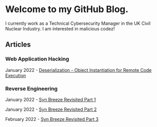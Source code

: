 # Welcome to my GitHub Blog.

I currently work as a Technical Cybersecurity Manager in the UK Civil Nuclear Industry. I am interested in malicious codez!

## Articles

### Web Application Hacking

January 2022 - [Deserialization - Object Instantiation for Remote Code Execution](https://plackyhacker.github.io/webtesting/deserialization)

### Reverse Engineering

January 2022 - [Syn Breeze Revisited Part 1](https://plackyhacker.github.io/reversing/sync-breeze-reversed)

January 2022 - [Syn Breeze Revisited Part 2](https://plackyhacker.github.io/reversing/sync-breeze-reversing-2)

February 2022 - [Syn Breeze Revisited Part 3](https://plackyhacker.github.io/reversing/sync-breeze-reversing-3)
